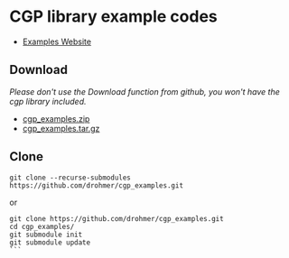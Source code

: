 # CGP library example codes

* [Examples Website](https://imagecomputing.net/cgp/documentation/07_examples/index.html)

## Download

_Please don't use the Download function from github, you won't have the cgp library included._

* [cgp_examples.zip](https://imagecomputing.net/cgp/examples/cgp_examples.zip)
* [cgp_examples.tar.gz](https://imagecomputing.net/cgp/examples/cgp_examples.tar.gz)

## Clone

```
git clone --recurse-submodules https://github.com/drohmer/cgp_examples.git
```

or 

````
git clone https://github.com/drohmer/cgp_examples.git
cd cgp_examples/
git submodule init
git submodule update
```


